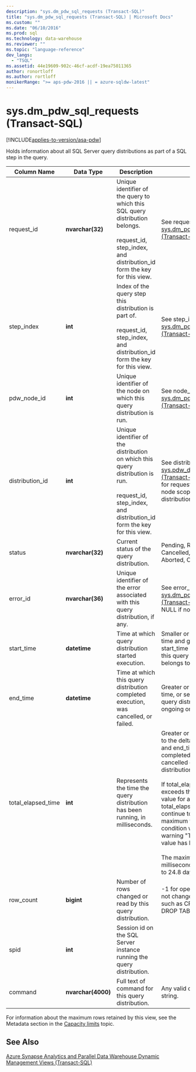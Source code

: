 ```yaml
---
description: "sys.dm_pdw_sql_requests (Transact-SQL)"
title: "sys.dm_pdw_sql_requests (Transact-SQL) | Microsoft Docs"
ms.custom: ""
ms.date: "06/10/2016"
ms.prod: sql
ms.technology: data-warehouse
ms.reviewer: ""
ms.topic: "language-reference"
dev_langs: 
  - "TSQL"
ms.assetid: 44e19609-902c-46cf-acdf-19ea75011365
author: ronortloff
ms.author: rortloff
monikerRange: ">= aps-pdw-2016 || = azure-sqldw-latest"
---
```

# sys.dm_pdw_sql_requests (Transact-SQL)
[!INCLUDE[applies-to-version/asa-pdw](../../includes/applies-to-version/asa-pdw.md)]

  Holds information about all SQL Server query distributions as part of a SQL step in the query.  
  
|Column Name|Data Type|Description|Range|  
|-----------------|---------------|-----------------|-----------|  
|request_id|**nvarchar(32)**|Unique identifier of the query to which this SQL query distribution belongs.<br /><br /> request_id, step_index, and distribution_id form the key for this view.|See request_id in [sys.dm_pdw_exec_requests &#40;Transact-SQL&#41;](../../relational-databases/system-dynamic-management-views/sys-dm-pdw-exec-requests-transact-sql.md).|  
|step_index|**int**|Index of the query step this distribution is part of.<br /><br /> request_id, step_index, and distribution_id form the key for this view.|See step_index in [sys.dm_pdw_request_steps &#40;Transact-SQL&#41;](../../relational-databases/system-dynamic-management-views/sys-dm-pdw-request-steps-transact-sql.md).|  
|pdw_node_id|**int**|Unique identifier of the node on which this query distribution is run.|See node_id in [sys.dm_pdw_nodes &#40;Transact-SQL&#41;](../../relational-databases/system-dynamic-management-views/sys-dm-pdw-nodes-transact-sql.md).|  
|distribution_id|**int**|Unique identifier of the distribution on which this query distribution is run.<br /><br /> request_id, step_index, and distribution_id form the key for this view.|See distribution_id in [sys.pdw_distributions &#40;Transact-SQL&#41;](../../relational-databases/system-catalog-views/sys-pdw-distributions-transact-sql.md). Set to -1 for requests that run at the node scope, not the distribution scope.|  
|status|**nvarchar(32)**|Current status of the query distribution.|Pending, Running, Failed, Cancelled, Complete, Aborted, CancelSubmitted|  
|error_id|**nvarchar(36)**|Unique identifier of the error associated with this query distribution, if any.|See error_id in [sys.dm_pdw_errors &#40;Transact-SQL&#41;](../../relational-databases/system-dynamic-management-views/sys-dm-pdw-errors-transact-sql.md). Set to NULL if no error occurred.|  
|start_time|**datetime**|Time at which query distribution started execution.|Smaller or equal to current time and greater or equal to start_time of the query step this query distribution belongs to|  
|end_time|**datetime**|Time at which this query distribution completed execution, was cancelled, or failed.|Greater or equal to start time, or set to NULL if the query distribution is ongoing or queued.|  
|total_elapsed_time|**int**|Represents the time the query distribution has been running, in milliseconds.|Greater or equal to 0. Equal to the delta of start_time and end_time for completed, failed, or cancelled query distributions.<br /><br /> If total_elapsed_time exceeds the maximum value for an integer, total_elapsed_time will continue to be the maximum value. This condition will generate the warning "The maximum value has been exceeded."<br /><br /> The maximum value in milliseconds is equivalent to 24.8 days.|  
|row_count|**bigint**|Number of rows changed or read by this query distribution.|-1 for operations that do not change or return data, such as CREATE TABLE and DROP TABLE.|  
|spid|**int**|Session id on the SQL Server instance running the query distribution.||  
|command|**nvarchar(4000)**|Full text of command for this query distribution.|Any valid query or request string.|  
  
 For information about the maximum rows retained by this view, see the Metadata section in the [Capacity limits](/azure/sql-data-warehouse/sql-data-warehouse-service-capacity-limits#metadata) topic.  
  
## See Also  
 [Azure Synapse Analytics and Parallel Data Warehouse Dynamic Management Views &#40;Transact-SQL&#41;](../../relational-databases/system-dynamic-management-views/sql-and-parallel-data-warehouse-dynamic-management-views.md)  
  
  
